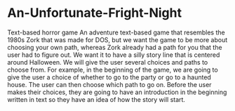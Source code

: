 # An-Unfortunate-Fright-Night
Text-based horror game
An adventure text-based game that resembles the 1980s Zork that was made for DOS, but we want the game to be more about choosing your own path, whereas Zork already had a path for you that the user had to figure out.  We want it to have a silly story line that is centered around Halloween.  We will give the user several choices and paths to choose from.  For example, in the beginning of the game, we are going to give the user a choice of whether to go to the party or go to a haunted house.  The user can then choose which path to go on.  Before the user makes their choices, they are going to have an introduction in the beginning written in text so they have an idea of how the story will start.  
